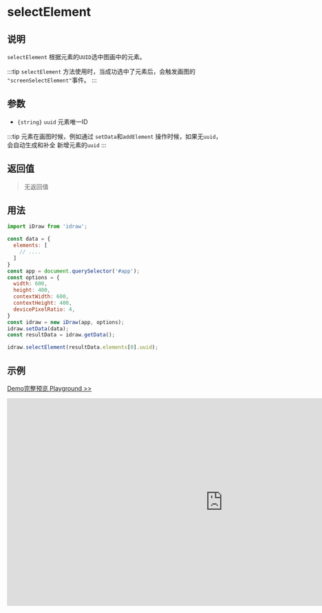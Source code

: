 # selectElement

## 说明

`selectElement` 根据元素的`UUID`选中图画中的元素。

:::tip
`selectElement` 方法使用时，当成功选中了元素后，会触发画图的 `"screenSelectElement"`事件。
:::

## 参数

- `{string}` `uuid` 元素唯一ID

:::tip
元素在画图时候，例如通过 `setData`和`addElement` 操作时候，如果无`uuid`，会自动生成和补全 新增元素的`uuid`
:::

## 返回值

> 无返回值

## 用法

```js
import iDraw from 'idraw';

const data = {
  elements: [
    // ....
  ]
}
const app = document.querySelector('#app');
const options = {
  width: 600,
  height: 400,
  contextWidth: 600,
  contextHeight: 400,
  devicePixelRatio: 4,
}
const idraw = new iDraw(app, options);
idraw.setData(data);
const resultData = idraw.getData();

idraw.selectElement(resultData.elements[0].uuid);
```

## 示例

[Demo完整预览 Playground >>](https://idraw.js.org/playground/?demo=api-selectElement)

<iframe 
  src="https://idraw.js.org/playground/?demo=api-selectElement&header=false&sider=false&default-editor-split=37" 
  width="1000" height="480" frameborder="no" border="0"
  style="border: 1px solid #cecece; margin: 0px auto;"
></iframe>